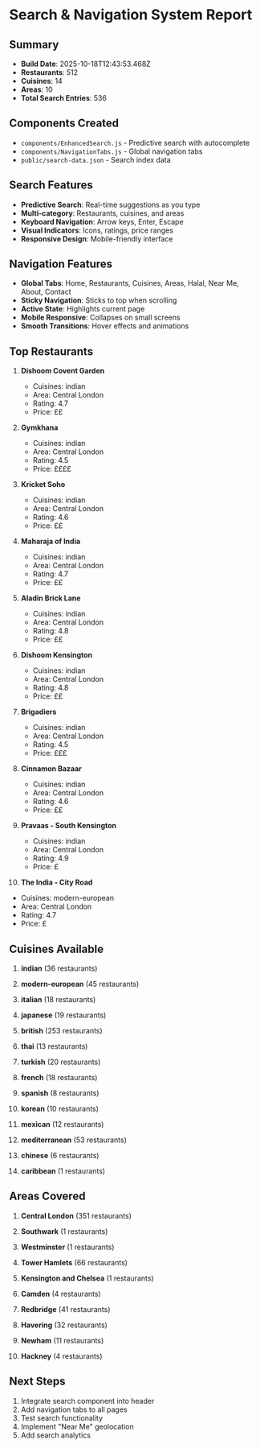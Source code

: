 # Search & Navigation System Report

## Summary
- **Build Date**: 2025-10-18T12:43:53.468Z
- **Restaurants**: 512
- **Cuisines**: 14
- **Areas**: 10
- **Total Search Entries**: 536

## Components Created
- `components/EnhancedSearch.js` - Predictive search with autocomplete
- `components/NavigationTabs.js` - Global navigation tabs
- `public/search-data.json` - Search index data

## Search Features
- **Predictive Search**: Real-time suggestions as you type
- **Multi-category**: Restaurants, cuisines, and areas
- **Keyboard Navigation**: Arrow keys, Enter, Escape
- **Visual Indicators**: Icons, ratings, price ranges
- **Responsive Design**: Mobile-friendly interface

## Navigation Features
- **Global Tabs**: Home, Restaurants, Cuisines, Areas, Halal, Near Me, About, Contact
- **Sticky Navigation**: Sticks to top when scrolling
- **Active State**: Highlights current page
- **Mobile Responsive**: Collapses on small screens
- **Smooth Transitions**: Hover effects and animations

## Top Restaurants

1. **Dishoom Covent Garden**
   - Cuisines: indian
   - Area: Central London
   - Rating: 4.7
   - Price: ££

2. **Gymkhana**
   - Cuisines: indian
   - Area: Central London
   - Rating: 4.5
   - Price: ££££

3. **Kricket Soho**
   - Cuisines: indian
   - Area: Central London
   - Rating: 4.6
   - Price: ££

4. **Maharaja of India**
   - Cuisines: indian
   - Area: Central London
   - Rating: 4.7
   - Price: ££

5. **Aladin Brick Lane**
   - Cuisines: indian
   - Area: Central London
   - Rating: 4.8
   - Price: ££

6. **Dishoom Kensington**
   - Cuisines: indian
   - Area: Central London
   - Rating: 4.8
   - Price: ££

7. **Brigadiers**
   - Cuisines: indian
   - Area: Central London
   - Rating: 4.5
   - Price: £££

8. **Cinnamon Bazaar**
   - Cuisines: indian
   - Area: Central London
   - Rating: 4.6
   - Price: ££

9. **Pravaas - South Kensington**
   - Cuisines: indian
   - Area: Central London
   - Rating: 4.9
   - Price: £

10. **The India - City Road**
   - Cuisines: modern-european
   - Area: Central London
   - Rating: 4.7
   - Price: £


## Cuisines Available

1. **indian** (36 restaurants)

2. **modern-european** (45 restaurants)

3. **italian** (18 restaurants)

4. **japanese** (19 restaurants)

5. **british** (253 restaurants)

6. **thai** (13 restaurants)

7. **turkish** (20 restaurants)

8. **french** (18 restaurants)

9. **spanish** (8 restaurants)

10. **korean** (10 restaurants)

11. **mexican** (12 restaurants)

12. **mediterranean** (53 restaurants)

13. **chinese** (6 restaurants)

14. **caribbean** (1 restaurants)


## Areas Covered

1. **Central London** (351 restaurants)

2. **Southwark** (1 restaurants)

3. **Westminster** (1 restaurants)

4. **Tower Hamlets** (66 restaurants)

5. **Kensington and Chelsea** (1 restaurants)

6. **Camden** (4 restaurants)

7. **Redbridge** (41 restaurants)

8. **Havering** (32 restaurants)

9. **Newham** (11 restaurants)

10. **Hackney** (4 restaurants)


## Next Steps
1. Integrate search component into header
2. Add navigation tabs to all pages
3. Test search functionality
4. Implement "Near Me" geolocation
5. Add search analytics
